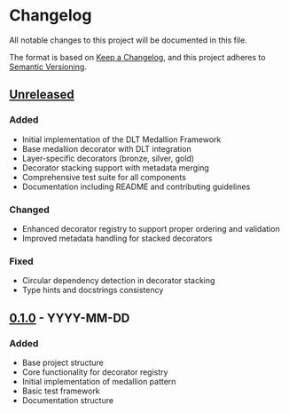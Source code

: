 # Changelog

All notable changes to this project will be documented in this file.

The format is based on [Keep a Changelog](https://keepachangelog.com/en/1.0.0/),
and this project adheres to [Semantic Versioning](https://semver.org/spec/v2.0.0.html).

## [Unreleased]

### Added
- Initial implementation of the DLT Medallion Framework
- Base medallion decorator with DLT integration
- Layer-specific decorators (bronze, silver, gold)
- Decorator stacking support with metadata merging
- Comprehensive test suite for all components
- Documentation including README and contributing guidelines

### Changed
- Enhanced decorator registry to support proper ordering and validation
- Improved metadata handling for stacked decorators

### Fixed
- Circular dependency detection in decorator stacking
- Type hints and docstrings consistency

## [0.1.0] - YYYY-MM-DD

### Added
- Base project structure
- Core functionality for decorator registry
- Initial implementation of medallion pattern
- Basic test framework
- Documentation structure

[Unreleased]: https://github.com/your-username/dlt-framework/compare/v0.1.0...HEAD
[0.1.0]: https://github.com/your-username/dlt-framework/releases/tag/v0.1.0 